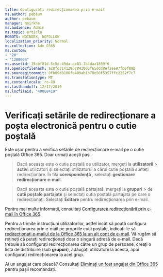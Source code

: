 ```yaml
---
title: Configurați redirecționarea prin e-mail
ms.author: pebaum
author: pebaum
manager: mnirkhe
ms.audience: Admin
ms.topic: article
ROBOTS: NOINDEX, NOFOLLOW
localization_priority: Normal
ms.collection: Adm_O365
ms.custom:
- "20"
- "1200004"
ms.assetid: 15abf81d-5c5d-49da-ac81-1b4daa1809f6
ms.openlocfilehash: a28fd31412967841063f65ddd8ef2ee97fb6f89b
ms.sourcegitcommit: 0fb89d8106fe409ab1b78e50f5357ffc2252f7c7
ms.translationtype: MT
ms.contentlocale: ro-RO
ms.lasthandoff: 12/17/2019
ms.locfileid: "40068419"
---
```

# <a name="check-the-email-forwarding-settings-for-a-mailbox"></a>Verificați setările de redirecționare a poșta electronică pentru o cutie poștală

Este ușor pentru a verifica setările de redirecționare e-mail pe o cutie poștală Office 365. Doar urmați acești pași.
  
> Dacă aceasta este o cutie poștală de utilizator, mergeți la **utilizatorii** \> **activi** utilizatori și selectați utilizatorul a cărui cutie poștală sunteți redirecționare. În fila **corespondență** , selectați **gestionare redirecționare e-mail**.

> Dacă aceasta este o cutie poștală partajată, mergeți la **grupuri** \> de **cutii poștale partajate** și selectați cutia poștală partajată pe care o redirecționați. Selectați **Editare** pentru redirecționarea prin e-mail.

Pentru mai multe informații, consultați [Configurarea redirecționării prin e-mail în Office 365](https://docs.microsoft.com/office365/admin/email/configure-email-forwarding).
  
Pentru a trimite instrucțiuni utilizatorilor, astfel încât să poată configura redirecționarea prin e-mail pe propriile cutii poștale, indicați-le să [redirecționați e-mailul de la Office 365 la un alt cont de e-mail](https://support.office.com/article/Forward-email-from-Office-365-to-another-email-account-1ed4ee1e-74f8-4f53-a174-86b748ff6a0e). Vă rugăm să rețineți că puteți redirecționați doar o singură adresă de e-mail. Dacă trebuie să configurați redirecționarea către un grup de persoane, creați o listă de distribuire (sub **grupuri**), adăugați utilizatorii la acesta, apoi configurați redirecționarea la acel grup.
  
Ai un angajat care pleacă? Consultați [Eliminați un fost angajat din Office 365](https://docs.microsoft.com/office365/admin/add-users/remove-former-employee) pentru pașii recomandați.